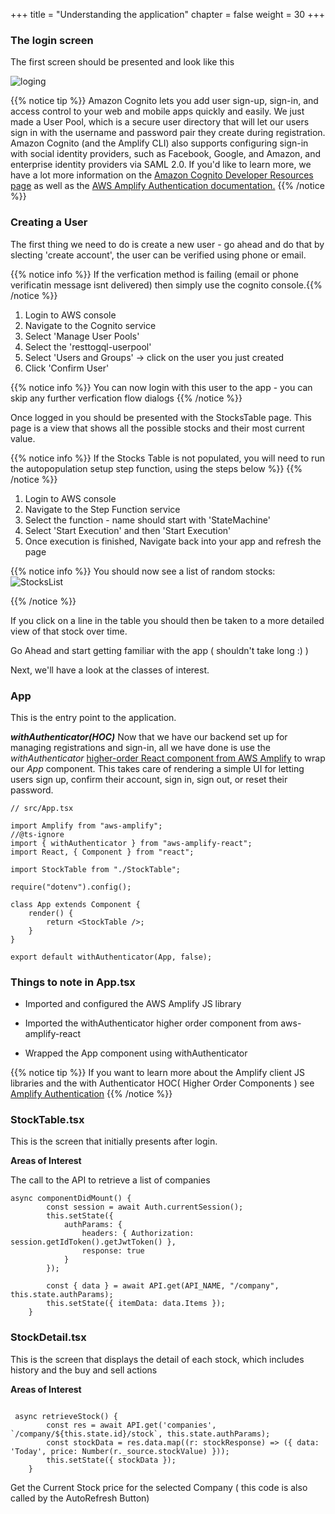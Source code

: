 +++
title = "Understanding the application"
chapter = false
weight = 30
+++

### The login screen

The first screen should be presented and look like this

![loging](/images/app-signin-screen.png)

{{% notice tip %}}
Amazon Cognito lets you add user sign-up, sign-in, and access control to your web and mobile apps quickly and easily. We just made a User Pool, which is a secure user directory that will let our users sign in with the username and password pair they create during registration. Amazon Cognito (and the Amplify CLI) also supports configuring sign-in with social identity providers, such as Facebook, Google, and Amazon, and enterprise identity providers via SAML 2.0. If you'd like to learn more, we have a lot more information on the [Amazon Cognito Developer Resources page](https://aws.amazon.com/cognito/dev-resources/) as well as the [AWS Amplify Authentication documentation.](https://aws-amplify.github.io/amplify-js/media/authentication_guide#federated-identities-social-sign-in)
{{% /notice %}}

### Creating a User
The first thing we need to do is create a new user - go ahead and do that by slecting 'create account', the user can be verified using phone or email.

{{% notice info %}} 
If the verfication method is failing (email or phone verificatin message isnt delivered) then simply use the cognito console.{{% /notice %}}

1. Login to AWS console
2. Navigate to the Cognito service
3. Select 'Manage User Pools'
4. Select the 'resttogql-userpool'
5. Select 'Users and Groups' -> click on the user you just created 
6. Click 'Confirm User'

{{% notice info %}} 
You can now login with this user to the app - you can skip any further verfication flow dialogs
{{% /notice %}}


Once logged in you should be presented with the StocksTable page.  This page is a view that shows all the possible stocks and their most current value.

{{% notice info %}} 
If the Stocks Table is not populated, you will need to run the autopopulation setup step function, using the steps below  %}}
{{% /notice %}}

1. Login to AWS console
2. Navigate to the Step Function service
3. Select the function - name should start with 'StateMachine'
4. Select 'Start Execution' and then 'Start Execution'
5. Once execution is finished, Navigate back into your app and refresh the page

{{% notice info %}} 
You should now see a list of random stocks: 
![StocksList](/images/StocksList.png)

{{% /notice %}}



If you click on a line in the table you should then be taken to a more detailed view of that stock over time.

Go Ahead and start getting familiar with the app ( shouldn't take long :) )

Next, we'll have a look at the classes of interest.

### App 
This is the entry point to the application.


***withAuthenticator(HOC)***
Now that we have our backend set up for managing registrations and sign-in, all we have done is use the _withAuthenticator_ [higher-order React component from AWS Amplify](https://aws-amplify.github.io/amplify-js/media/authentication_guide.html#using-components-in-react) to wrap our  _App_ component. This takes care of rendering a simple UI for letting users sign up, confirm their account, sign in, sign out, or reset their password.

```tsx
// src/App.tsx

import Amplify from "aws-amplify";
//@ts-ignore
import { withAuthenticator } from "aws-amplify-react";
import React, { Component } from "react";

import StockTable from "./StockTable";

require("dotenv").config();

class App extends Component {
    render() {
        return <StockTable />;
    }
}

export default withAuthenticator(App, false);
```

### Things to note in App.tsx

-   Imported and configured the AWS Amplify JS library

-   Imported the withAuthenticator higher order component from aws-amplify-react

-   Wrapped the App component using withAuthenticator


{{% notice tip %}}
If you want to learn more about the Amplify client JS libraries and the with Authenticator HOC( Higher Order Components ) see
[Amplify Authentication](https://aws-amplify.github.io/docs/js/authentication)
{{% /notice %}}

### StockTable.tsx 
This is the screen that initially presents after login.

**Areas of Interest**

The call to the API to retrieve a list of companies

```tsx
async componentDidMount() {
        const session = await Auth.currentSession();
        this.setState({
            authParams: {
                headers: { Authorization: session.getIdToken().getJwtToken() },
                response: true
            }
        });

        const { data } = await API.get(API_NAME, "/company", this.state.authParams);
        this.setState({ itemData: data.Items });
    }

```





### StockDetail.tsx 
This is the screen that displays the detail of each stock, which includes history and the buy and sell actions

**Areas of Interest**

```tsx

 async retrieveStock() {
        const res = await API.get('companies', `/company/${this.state.id}/stock`, this.state.authParams);
        const stockData = res.data.map((r: stockResponse) => ({ data: 'Today', price: Number(r._source.stockValue) }));
        this.setState({ stockData });
    }
```

Get the Current Stock price for the selected Company
 ( this code is also called by the AutoRefresh Button)
